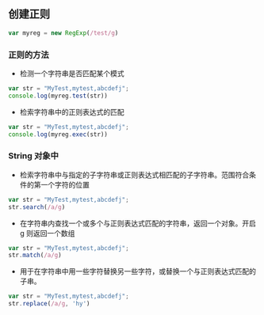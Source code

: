 <!--
 * @Author: 黄遥
 * @Date: 2020-04-24 17:59:26
 * @LastEditors: 黄遥
 * @LastEditTime: 2020-04-25 09:34:49
 * @Description: file content
 -->
## 创建正则

```javascript
var myreg = new RegExp(/test/g)
```

### 正则的方法

- 检测一个字符串是否匹配某个模式
```javascript
var str = "MyTest,mytest,abcdefj";
console.log(myreg.test(str))
```

- 检索字符串中的正则表达式的匹配
```javascript
var str = "MyTest,mytest,abcdefj";
console.log(myreg.exec(str))
```

### String 对象中

- 检索字符串中与指定的子字符串或正则表达式相匹配的子字符串。范围符合条件的第一个字符的位置
```javascript
var str = "MyTest,mytest,abcdefj";
str.search(/a/g)
```

- 在字符串内查找一个或多个与正则表达式匹配的字符串，返回一个对象。开启 g 则返回一个数组
```javascript
var str = "MyTest,mytest,abcdefj";
str.match(/a/g)
```

- 用于在字符串中用一些字符替换另一些字符，或替换一个与正则表达式匹配的子串。
```javascript
var str = "MyTest,mytest,abcdefj";
str.replace(/a/g, 'hy')
```